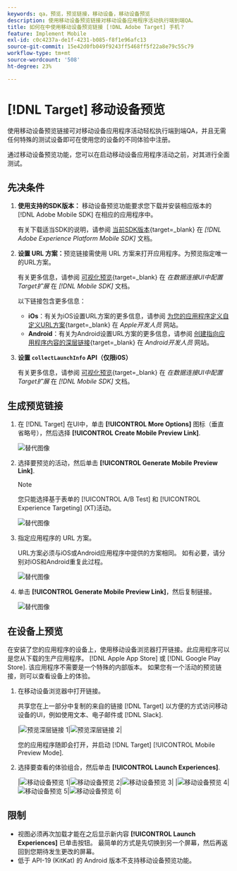 ```yaml
---
keywords: qa，预览，预览链接，移动设备，移动设备预览
description: 使用移动设备预览链接对移动设备应用程序活动执行端到端QA。
title: 如何在中使用移动设备预览链接 [!DNL Adobe Target] 手机？
feature: Implement Mobile
exl-id: c0c4237a-de1f-4231-b085-f8f1e96afc13
source-git-commit: 15e42d0fb049f9243ff5468ff5f22a8e79c55c79
workflow-type: tm+mt
source-wordcount: '508'
ht-degree: 23%

---
```


# [!DNL Target] 移动设备预览

使用移动设备预览链接可对移动设备应用程序活动轻松执行端到端QA，并且无需任何特殊的测试设备即可在使用您的设备的不同体验中注册。

通过移动设备预览功能，您可以在启动移动设备应用程序活动之前，对其进行全面测试。

## 先决条件

1. **使用支持的SDK版本：** 移动设备预览功能要求您下载并安装相应版本的 [!DNL Adobe Mobile SDK] 在相应的应用程序中。

   有关下载适当SDK的说明，请参阅 [当前SDK版本](https://developer.adobe.com/client-sdks/documentation/current-sdk-versions/){target=_blank} 在 *[!DNL Adobe Experience Platform Mobile SDK]* 文档。

1. **设置 URL 方案：**&#x200B;预览链接需使用 URL 方案来打开应用程序。为预览指定唯一的URL方案。

   有关更多信息，请参阅 [可视化预览](https://developer.adobe.com/client-sdks/documentation/adobe-target/#visual-preview){target=_blank} 在 *在数据连接UI中配置Target扩展* 在 *[!DNL Mobile SDK]* 文档。

   以下链接包含更多信息：

   * **iOs**：有关为iOS设置URL方案的更多信息，请参阅 [为您的应用程序定义自定义URL方案](https://developer.apple.com/documentation/xcode/defining-a-custom-url-scheme-for-your-app){target=_blank} 在 *Apple开发人员* 网站。
   * **Android**：有关为Android设置URL方案的更多信息，请参阅 [创建指向应用程序内容的深层链接](https://developer.android.com/training/app-links/deep-linking){target=_blank} 在 *Android开发人员* 网站。

1. **设置 `collectLaunchInfo` API（仅限i0S）**

   有关更多信息，请参阅 [可视化预览](https://developer.adobe.com/client-sdks/documentation/adobe-target/#visual-preview){target=_blank} 在 *在数据连接UI中配置Target扩展* 在 *[!DNL Mobile SDK]* 文档。

## 生成预览链接

1. 在 [!DNL Target] 在UI中，单击 **[!UICONTROL More Options]** 图标（垂直省略号），然后选择 **[!UICONTROL Create Mobile Preview Link]**.

   ![替代图像](assets/mobile-preview-create.png)

1. 选择要预览的活动，然后单击 **[!UICONTROL Generate Mobile Preview Link]**.

   >[!NOTE]
   >
   >您只能选择基于表单的 [!UICONTROL A/B Test] 和 [!UICONTROL Experience Targeting] (XT)活动。

   ![替代图像](assets/mobile-preview-select-activities.png)

1. 指定应用程序的 URL 方案。

   URL方案必须与iOS或Android应用程序中提供的方案相同。 如有必要，请分别对iOS和Android重复此过程。

   ![替代图像](assets/mobile-preview-enter-url-scheme.png)

1. 单击 **[!UICONTROL Generate Mobile Preview Link]**，然后复制链接。

   ![替代图像](assets/mobile-preview-generate-and-copy.png)

## 在设备上预览

在安装了您的应用程序的设备上，使用移动设备浏览器打开链接。此应用程序可以是您从下载的生产应用程序。 [!DNL Apple App Store] 或 [!DNL Google Play Store]. 该应用程序不需要是一个特殊的内部版本。 如果您有一个活动的预览链接，则可以查看设备上的体验。

1. 在移动设备浏览器中打开链接。

   共享您在上一部分中复制的来自的链接 [!DNL Target] 以方便的方式访问移动设备的UI，例如使用文本、电子邮件或 [!DNL Slack].

   |![预览深层链接 1](assets/mobile-preview-open-deeplink.png)|![预览深层链接 2](assets/mobile-preview-open-app.png)|

   您的应用程序随即会打开，并启动 [!DNL Target] [!UICONTROL Mobile Preview Mode].

1. 选择要查看的体验组合，然后单击 **[!UICONTROL Launch Experiences]**.

   |![移动设备预览 1](assets/mobile-preview-experience-selection-1.png)|![移动设备预览 2](assets/mobile-preview-experience-result-1-france.png)|![移动设备预览 3](assets/mobile-preview-experience-result-1-shipfree.png)|
|![移动设备预览 4](assets/mobile-preview-experience-selection-2.png)|![移动设备预览 5](assets/mobile-preview-experience-result-2-aus.png)|![移动设备预览 6](assets/mobile-preview-experience-result-2-10off.png)|

## 限制

* 视图必须再次加载才能在之后显示新内容 **[!UICONTROL Launch Experiences]** 已单击按钮。 最简单的方式是先切换到另一个屏幕，然后再返回到您期待发生更改的屏幕。
* 低于 API-19 (KitKat) 的 Android 版本不支持移动设备预览功能。

